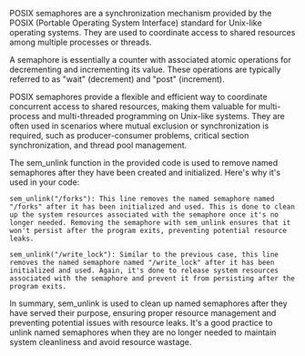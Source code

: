 POSIX semaphores are a synchronization mechanism provided by the POSIX (Portable Operating System Interface) standard for Unix-like operating systems. They are used to coordinate access to shared resources among multiple processes or threads.

A semaphore is essentially a counter with associated atomic operations for decrementing and incrementing its value. These operations are typically referred to as "wait" (decrement) and "post" (increment).


POSIX semaphores provide a flexible and efficient way to coordinate concurrent access to shared resources, making them valuable for multi-process and multi-threaded programming on Unix-like systems. They are often used in scenarios where mutual exclusion or synchronization is required, such as producer-consumer problems, critical section synchronization, and thread pool management.


The sem_unlink function in the provided code is used to remove named semaphores after they have been created and initialized. Here's why it's used in your code:

    sem_unlink("/forks"): This line removes the named semaphore named "/forks" after it has been initialized and used. This is done to clean up the system resources associated with the semaphore once it's no longer needed. Removing the semaphore with sem_unlink ensures that it won't persist after the program exits, preventing potential resource leaks.

    sem_unlink("/write_lock"): Similar to the previous case, this line removes the named semaphore named "/write_lock" after it has been initialized and used. Again, it's done to release system resources associated with the semaphore and prevent it from persisting after the program exits.

In summary, sem_unlink is used to clean up named semaphores after they have served their purpose, ensuring proper resource management and preventing potential issues with resource leaks. It's a good practice to unlink named semaphores when they are no longer needed to maintain system cleanliness and avoid resource wastage.
